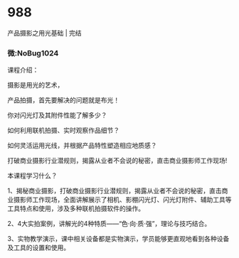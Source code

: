 # 988
产品摄影之用光基础 | 完结
### 微:NoBug1024 


课程介绍：

摄影是用光的艺术，

产品拍摄，首先要解决的问题就是布光！

你对闪光灯及其附件性能了解多少？

如何利用联机拍摄、实时观察作品细节？

如何灵活运用光线，并根据产品特性塑造相应地质感？

打破商业摄影行业潜规则，揭露从业者不会说的秘密，直击商业摄影师工作现场!

本课程学习什么？

1、揭秘商业摄影，打破商业摄影行业潜规则，揭露从业者不会说的秘密，直击商业摄影师工作现场，全面讲解展示了相机、影棚闪光灯、闪光灯附件、辅助工具等工具特点和使用，涉及多种联机拍摄软件的操作。

2、4大实拍案例，讲解光的4种特质——“色·向·质·强”，理论与技巧结合。

3、实物教学演示，课中相关设备都是实物演示，学员能够更直观地看到各种设备及工具的设置和使用。
